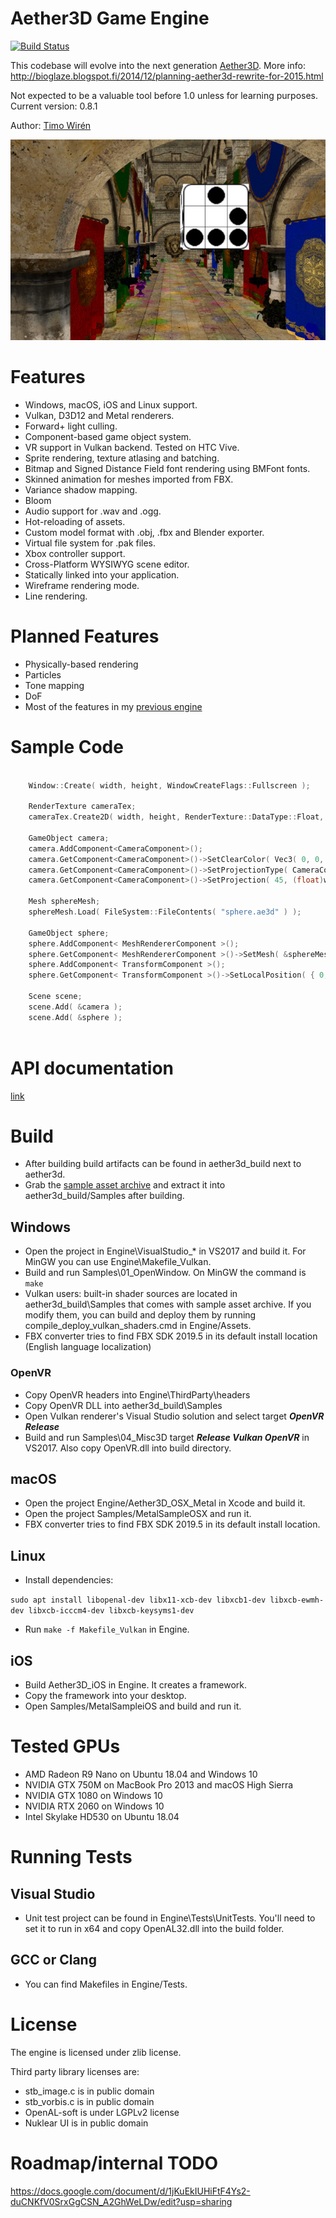 # Aether3D Game Engine

[![Build Status](https://travis-ci.org/bioglaze/aether3d.svg?branch=master)](https://travis-ci.org/bioglaze/aether3d)

This codebase will evolve into the next generation [Aether3D](http://twiren.kapsi.fi/aether3d.html). More info: http://bioglaze.blogspot.fi/2014/12/planning-aether3d-rewrite-for-2015.html

Not expected to be a valuable tool before 1.0 unless for learning purposes. Current version: 0.8.1

Author: [Timo Wirén](http://twiren.kapsi.fi)

![Screenshot](/Engine/Assets/sample.jpg)

# Features

  - Windows, macOS, iOS and Linux support.
  - Vulkan, D3D12 and Metal renderers.
  - Forward+ light culling.
  - Component-based game object system.
  - VR support in Vulkan backend. Tested on HTC Vive.
  - Sprite rendering, texture atlasing and batching.
  - Bitmap and Signed Distance Field font rendering using BMFont fonts.
  - Skinned animation for meshes imported from FBX.
  - Variance shadow mapping.
  - Bloom
  - Audio support for .wav and .ogg.
  - Hot-reloading of assets.
  - Custom model format with .obj, .fbx and Blender exporter.
  - Virtual file system for .pak files.
  - Xbox controller support.
  - Cross-Platform WYSIWYG scene editor.
  - Statically linked into your application.
  - Wireframe rendering mode.
  - Line rendering.

# Planned Features

  - Physically-based rendering
  - Particles
  - Tone mapping
  - DoF
  - Most of the features in my [previous engine](http://twiren.kapsi.fi/aether3d.html)

# Sample Code

```C

    Window::Create( width, height, WindowCreateFlags::Fullscreen );
	
    RenderTexture cameraTex;
    cameraTex.Create2D( width, height, RenderTexture::DataType::Float, TextureWrap::Clamp, TextureFilter::Linear, "cameraTex" );

    GameObject camera;
    camera.AddComponent<CameraComponent>();
    camera.GetComponent<CameraComponent>()->SetClearColor( Vec3( 0, 0, 0 ) );
    camera.GetComponent<CameraComponent>()->SetProjectionType( CameraComponent::ProjectionType::Perspective );
    camera.GetComponent<CameraComponent>()->SetProjection( 45, (float)width / (float)height, 0.1f, 200 );

    Mesh sphereMesh;
    sphereMesh.Load( FileSystem::FileContents( "sphere.ae3d" ) );

    GameObject sphere;
    sphere.AddComponent< MeshRendererComponent >();
    sphere.GetComponent< MeshRendererComponent >()->SetMesh( &sphereMesh );
    sphere.AddComponent< TransformComponent >();
    sphere.GetComponent< TransformComponent >()->SetLocalPosition( { 0, 4, -80 } );

    Scene scene;
    scene.Add( &camera );
    scene.Add( &sphere );
    
```

# API documentation

[link](http://twiren.kapsi.fi/doc_v0.8/html/)

# Build

  - After building build artifacts can be found in aether3d_build next to aether3d.
  - Grab the [sample asset archive](http://twiren.kapsi.fi/files/aether3d_sample_v0.8.1.zip) and extract it into aether3d_build/Samples after building.

## Windows

  - Open the project in Engine\VisualStudio_* in VS2017 and build it. For MinGW you can use Engine\Makefile_Vulkan.
  - Build and run Samples\01_OpenWindow. On MinGW the command is `make`
  - Vulkan users: built-in shader sources are located in aether3d_build\Samples that comes with sample asset archive. If you modify them, you can build and deploy them by running compile_deploy_vulkan_shaders.cmd in Engine/Assets. 
  - FBX converter tries to find FBX SDK 2019.5 in its default install location (English language localization)
  
### OpenVR
  - Copy OpenVR headers into Engine\ThirdParty\headers
  - Copy OpenVR DLL into aether3d_build\Samples
  - Open Vulkan renderer's Visual Studio solution and select target ***OpenVR Release***
  - Build and run Samples\04_Misc3D target ***Release Vulkan OpenVR*** in VS2017. Also copy OpenVR.dll into build directory.

## macOS

  - Open the project Engine/Aether3D_OSX_Metal in Xcode and build it.
  - Open the project Samples/MetalSampleOSX and run it. 
  - FBX converter tries to find FBX SDK 2019.5 in its default install location.

## Linux

  - Install dependencies:

`sudo apt install libopenal-dev libx11-xcb-dev libxcb1-dev libxcb-ewmh-dev libxcb-icccm4-dev libxcb-keysyms1-dev`

  - Run `make -f Makefile_Vulkan` in Engine.

## iOS
  - Build Aether3D_iOS in Engine. It creates a framework.
  - Copy the framework into your desktop.
  - Open Samples/MetalSampleiOS and build and run it.

# Tested GPUs
  - AMD Radeon R9 Nano on Ubuntu 18.04 and Windows 10
  - NVIDIA GTX 750M on MacBook Pro 2013 and macOS High Sierra
  - NVIDIA GTX 1080 on Windows 10
  - NVIDIA RTX 2060 on Windows 10
  - Intel Skylake HD530 on Ubuntu 18.04

# Running Tests

## Visual Studio

  - Unit test project can be found in Engine\Tests\UnitTests. You'll need to set it to run in x64 and copy OpenAL32.dll into the build folder.

## GCC or Clang

  - You can find Makefiles in Engine/Tests.

# License

The engine is licensed under zlib license.

Third party library licenses are:

  - stb_image.c is in public domain
  - stb_vorbis.c is in public domain
  - OpenAL-soft is under LGPLv2 license
  - Nuklear UI is in public domain

# Roadmap/internal TODO

https://docs.google.com/document/d/1jKuEkIUHiFtF4Ys2-duCNKfV0SrxGgCSN_A2GhWeLDw/edit?usp=sharing
